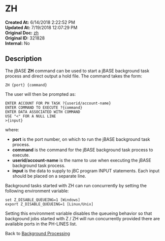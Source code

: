 # ZH

**Created At:** 6/14/2018 2:22:52 PM  
**Updated At:** 7/19/2018 12:07:29 PM  
**Original Doc:** [zh](https://docs.jbase.com/46465-background-processing/zh)  
**Original ID:** 321828  
**Internal:** No  

## Description

The jBASE **ZH** command can be used to start a jBASE background task process and direct output a hold file. The command takes the form:

```
ZH {port} {command}
```

The user will then be prompted as:

```
ENTER ACCOUNT FOR PH TASK ?{userid/account-name}
ENTER COMMAND TO EXECUTE ?{command}
ENTER DATA ASSOCIATED WITH COMMAND
USE "<" FOR A NULL LINE
>{input}
```

where:

- **port** is the port number, on which to run the jBASE background task process.
- **command** is the command for the jBASE background task process to execute.
- **userid/account-name** is the name to use when executing the jBASE background task process.
- **input** is the data to supply to jBC program INPUT statements. Each input should be placed on a separate line.

Background tasks started with ZH can run concurrently by setting the following environment variable:

```
set Z_DISABLE_QUEUEING=1 [Windows] 
export Z_DISABLE_QUEUEING=1 [Linux/Unix]
```

Setting this environment variable disables the queueing behavior so that background jobs started with Z / ZH will run concurrently provided there are available ports in the PH-LINES list.

Back to [Background Processing](./../README.md)
